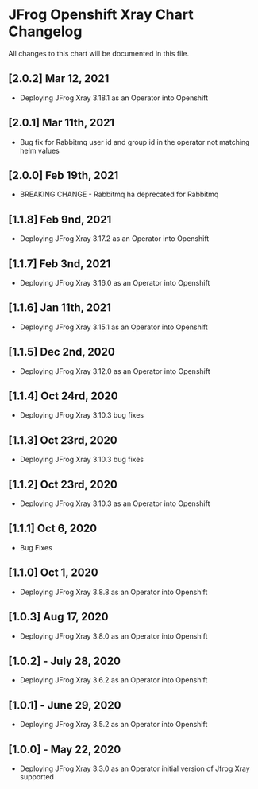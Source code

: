 # JFrog  Openshift Xray Chart Changelog
All changes to this chart will be documented in this file.

## [2.0.2] Mar 12, 2021
* Deploying JFrog Xray 3.18.1 as an Operator into Openshift

## [2.0.1] Mar 11th, 2021
* Bug fix for Rabbitmq user id and group id in the operator not matching helm values

## [2.0.0] Feb 19th, 2021
* BREAKING CHANGE - Rabbitmq ha deprecated for Rabbitmq

## [1.1.8] Feb 9nd, 2021
* Deploying JFrog Xray 3.17.2 as an Operator into Openshift

## [1.1.7] Feb 3nd, 2021
* Deploying JFrog Xray 3.16.0 as an Operator into Openshift

## [1.1.6] Jan 11th, 2021
* Deploying JFrog Xray 3.15.1 as an Operator into Openshift

## [1.1.5] Dec 2nd, 2020
* Deploying JFrog Xray 3.12.0 as an Operator into Openshift

## [1.1.4] Oct 24rd, 2020
* Deploying JFrog Xray 3.10.3 bug fixes

## [1.1.3] Oct 23rd, 2020
* Deploying JFrog Xray 3.10.3 bug fixes

## [1.1.2] Oct 23rd, 2020
* Deploying JFrog Xray 3.10.3 as an Operator into Openshift

## [1.1.1] Oct 6, 2020
* Bug Fixes

## [1.1.0] Oct 1, 2020
* Deploying JFrog Xray 3.8.8 as an Operator into Openshift

## [1.0.3] Aug 17, 2020
* Deploying JFrog Xray 3.8.0 as an Operator into Openshift

## [1.0.2] - July 28, 2020
* Deploying JFrog Xray 3.6.2 as an Operator into Openshift

## [1.0.1] - June 29, 2020
* Deploying JFrog Xray 3.5.2 as an Operator into Openshift

## [1.0.0] - May 22, 2020
* Deploying JFrog Xray 3.3.0 as an Operator initial version of Jfrog Xray supported

